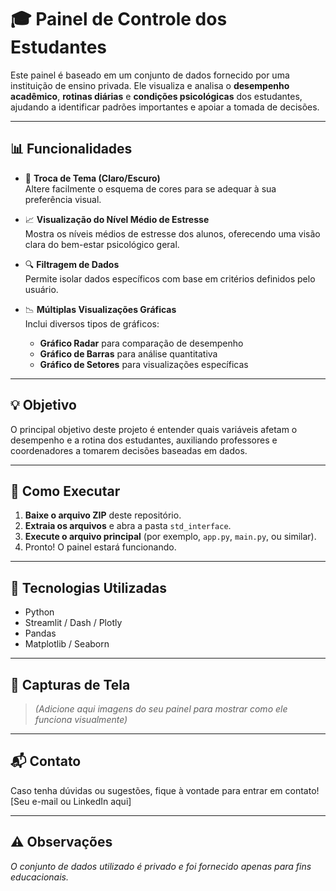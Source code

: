# 🎓 Painel de Controle dos Estudantes

Este painel é baseado em um conjunto de dados fornecido por uma instituição de ensino privada. Ele visualiza e analisa o **desempenho acadêmico**, **rotinas diárias** e **condições psicológicas** dos estudantes, ajudando a identificar padrões importantes e apoiar a tomada de decisões.

---

## 📊 Funcionalidades

- 🎨 **Troca de Tema (Claro/Escuro)**  
  Altere facilmente o esquema de cores para se adequar à sua preferência visual.

- 📈 **Visualização do Nível Médio de Estresse**  
  Mostra os níveis médios de estresse dos alunos, oferecendo uma visão clara do bem-estar psicológico geral.

- 🔍 **Filtragem de Dados**  
  Permite isolar dados específicos com base em critérios definidos pelo usuário.

- 📉 **Múltiplas Visualizações Gráficas**  
  Inclui diversos tipos de gráficos:
  - **Gráfico Radar** para comparação de desempenho
  - **Gráfico de Barras** para análise quantitativa
  - **Gráfico de Setores** para visualizações específicas

---

## 💡 Objetivo

O principal objetivo deste projeto é entender quais variáveis afetam o desempenho e a rotina dos estudantes, auxiliando professores e coordenadores a tomarem decisões baseadas em dados.

---

## 🚀 Como Executar

1. **Baixe o arquivo ZIP** deste repositório.
2. **Extraia os arquivos** e abra a pasta `std_interface`.
3. **Execute o arquivo principal** (por exemplo, `app.py`, `main.py`, ou similar).
4. Pronto! O painel estará funcionando.

---

## 📂 Tecnologias Utilizadas

- Python  
- Streamlit / Dash / Plotly  
- Pandas  
- Matplotlib / Seaborn  

---

## 📸 Capturas de Tela

> *(Adicione aqui imagens do seu painel para mostrar como ele funciona visualmente)*

---

## 📬 Contato

Caso tenha dúvidas ou sugestões, fique à vontade para entrar em contato!  
[Seu e-mail ou LinkedIn aqui]

---

## ⚠️ Observações

*O conjunto de dados utilizado é privado e foi fornecido apenas para fins educacionais.*

